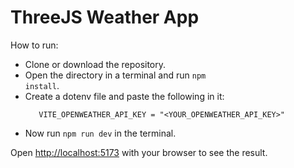 # ThreeJS Weather App

How to run:

- Clone or download the repository.
- Open the directory in a terminal and run <code>npm install</code>.
- Create a dotenv file and paste the following in it:
  ```
     VITE_OPENWEATHER_API_KEY = "<YOUR_OPENWEATHER_API_KEY>"
  ```
- Now run <code>npm run dev</code> in the terminal.

Open [http://localhost:5173](http://localhost:5173) with your browser to see the result.
